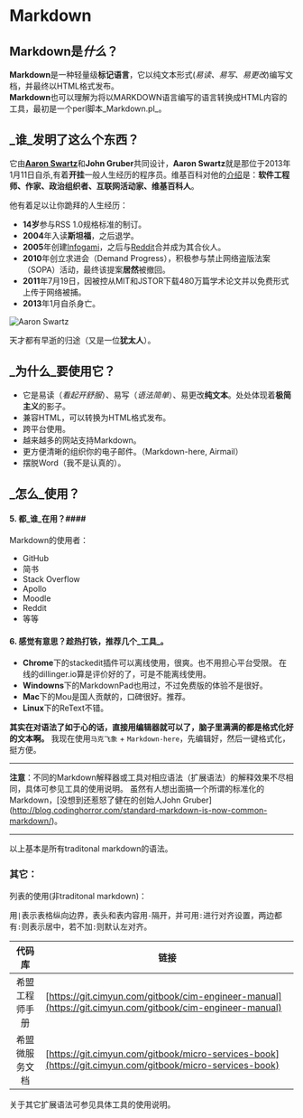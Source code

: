 # Markdown

## Markdown是*什么*？ 
**Markdown**是一种轻量级**标记语言**，它以纯文本形式(_易读、易写、易更改_)编写文档，并最终以HTML格式发布。    
**Markdown**也可以理解为将以MARKDOWN语言编写的语言转换成HTML内容的工具，最初是一个perl脚本_Markdown.pl_。    

## _谁_发明了这么个东西？ 
它由[**Aaron Swartz**](http://www.aaronsw.com/)和**John Gruber**共同设计，**Aaron Swartz**就是那位于2013年1月11日自杀,有着**开挂**一般人生经历的程序员。维基百科对他的[介绍](http://zh.wikipedia.org/wiki/%E4%BA%9A%E4%BC%A6%C2%B7%E6%96%AF%E6%B2%83%E8%8C%A8)是：**软件工程师、作家、政治组织者、互联网活动家、维基百科人**。    

他有着足以让你跪拜的人生经历：    
+ **14岁**参与RSS 1.0规格标准的制订。     
+ **2004**年入读**斯坦福**，之后退学。   
+ **2005**年创建[Infogami](http://infogami.org/)，之后与[Reddit](http://www.reddit.com/)合并成为其合伙人。   
+ **2010**年创立求进会（Demand Progress），积极参与禁止网络盗版法案（SOPA）活动，最终该提案**居然**被撤回。   
+ **2011**年7月19日，因被控从MIT和JSTOR下载480万篇学术论文并以免费形式上传于网络被捕。     
+ **2013**年1月自杀身亡。    

![Aaron Swartz](https://github.com/younghz/Markdown/raw/master/resource/Aaron_Swartz.jpg) 

天才都有早逝的归途（又是一位**犹太人**）。

## _为什么_要使用它？ 
+ 它是易读（_看起开舒服_）、易写（_语法简单_）、易更改**纯文本**。处处体现着**极简主义**的影子。
+ 兼容HTML，可以转换为HTML格式发布。
+ 跨平台使用。
+ 越来越多的网站支持Markdown。
+ 更方便清晰的组织你的电子邮件。（Markdown-here, Airmail）
+ 摆脱Word（我不是认真的）。
 
## _怎么_使用？


#### 5. 都_谁_在用？####
Markdown的使用者：
+ GitHub
+ 简书
+ Stack Overflow
+ Apollo
+ Moodle
+ Reddit
+ 等等

#### 6. 感觉有意思？趁热打铁，推荐几个_工具_。 ####
+ **Chrome**下的stackedit插件可以离线使用，很爽。也不用担心平台受限。
在线的dillinger.io算是评价好的了，可是不能离线使用。    
+ **Windowns**下的MarkdownPad也用过，不过免费版的体验不是很好。    
+ **Mac**下的Mou是国人贡献的，口碑很好。推荐。    
+ **Linux**下的ReText不错。    

**其实在对语法了如于心的话，直接用编辑器就可以了，脑子里满满的都是格式化好的文本啊。**
我现在使用`马克飞象` + `Markdown-here`，先编辑好，然后一键格式化，挺方便。

****
**注意**：不同的Markdown解释器或工具对相应语法（扩展语法）的解释效果不尽相同，具体可参见工具的使用说明。
虽然有人想出面搞一个所谓的标准化的Markdown，[没想到还惹怒了健在的创始人John Gruber]
(http://blog.codinghorror.com/standard-markdown-is-now-common-markdown/)。
****
以上基本是所有traditonal markdown的语法。

### 其它： ###
列表的使用(非traditonal markdown)：

用`|`表示表格纵向边界，表头和表内容用`-`隔开，并可用`:`进行对齐设置，两边都有`:`则表示居中，若不加`:`则默认左对齐。

|代码库                              |链接                                |
|:------------------------------------:|------------------------------------|
|希盟工程师手册                              |[https://git.cimyun.com/gitbook/cim-engineer-manual](https://git.cimyun.com/gitbook/cim-engineer-manual)|
|希盟微服务文档                           |[https://git.cimyun.com/gitbook/micro-services-book](https://git.cimyun.com/gitbook/micro-services-book)|

关于其它扩展语法可参见具体工具的使用说明。

